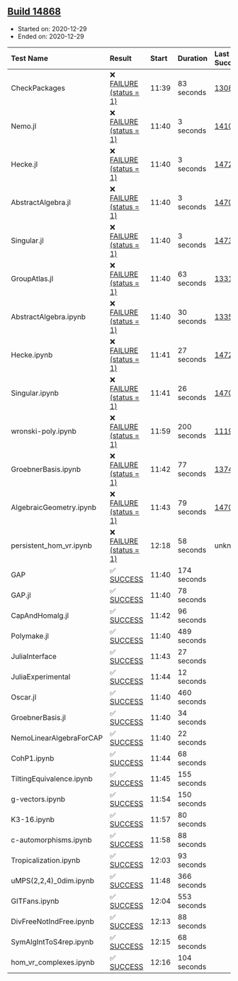 ## [Build 14868](https://oscarci.mathematik.uni-kl.de/job/oscar/14868/)

* Started on: 2020-12-29
* Ended on: 2020-12-29

| Test Name    | Result | Start | Duration | Last Success | First Failure |
|:-------------|:-------|:------|:---------|:-------------|:--------------|
| CheckPackages | ❌ [FAILURE (status = 1)](https://oscarci.mathematik.uni-kl.de/job/oscar/14868/artifact/logs/build-14868/CheckPackages.log) | 11:39 | 83 seconds | [13085](https://oscarci.mathematik.uni-kl.de/job/oscar/13085/) | [13086](https://oscarci.mathematik.uni-kl.de/job/oscar/13086/) |
| Nemo.jl | ❌ [FAILURE (status = 1)](https://oscarci.mathematik.uni-kl.de/job/oscar/14868/artifact/logs/build-14868/Nemo.jl.log) | 11:40 | 3 seconds | [14101](https://oscarci.mathematik.uni-kl.de/job/oscar/14101/) | [14102](https://oscarci.mathematik.uni-kl.de/job/oscar/14102/) |
| Hecke.jl | ❌ [FAILURE (status = 1)](https://oscarci.mathematik.uni-kl.de/job/oscar/14868/artifact/logs/build-14868/Hecke.jl.log) | 11:40 | 3 seconds | [14723](https://oscarci.mathematik.uni-kl.de/job/oscar/14723/) | [14724](https://oscarci.mathematik.uni-kl.de/job/oscar/14724/) |
| AbstractAlgebra.jl | ❌ [FAILURE (status = 1)](https://oscarci.mathematik.uni-kl.de/job/oscar/14868/artifact/logs/build-14868/AbstractAlgebra.jl.log) | 11:40 | 3 seconds | [14701](https://oscarci.mathematik.uni-kl.de/job/oscar/14701/) | [14702](https://oscarci.mathematik.uni-kl.de/job/oscar/14702/) |
| Singular.jl | ❌ [FAILURE (status = 1)](https://oscarci.mathematik.uni-kl.de/job/oscar/14868/artifact/logs/build-14868/Singular.jl.log) | 11:40 | 3 seconds | [14732](https://oscarci.mathematik.uni-kl.de/job/oscar/14732/) | [14733](https://oscarci.mathematik.uni-kl.de/job/oscar/14733/) |
| GroupAtlas.jl | ❌ [FAILURE (status = 1)](https://oscarci.mathematik.uni-kl.de/job/oscar/14868/artifact/logs/build-14868/GroupAtlas.jl.log) | 11:40 | 63 seconds | [13311](https://oscarci.mathematik.uni-kl.de/job/oscar/13311/) | [13312](https://oscarci.mathematik.uni-kl.de/job/oscar/13312/) |
| AbstractAlgebra.ipynb | ❌ [FAILURE (status = 1)](https://oscarci.mathematik.uni-kl.de/job/oscar/14868/artifact/logs/build-14868/AbstractAlgebra.ipynb.log) | 11:40 | 30 seconds | [13355](https://oscarci.mathematik.uni-kl.de/job/oscar/13355/) | [13356](https://oscarci.mathematik.uni-kl.de/job/oscar/13356/) |
| Hecke.ipynb | ❌ [FAILURE (status = 1)](https://oscarci.mathematik.uni-kl.de/job/oscar/14868/artifact/logs/build-14868/Hecke.ipynb.log) | 11:41 | 27 seconds | [14723](https://oscarci.mathematik.uni-kl.de/job/oscar/14723/) | [14724](https://oscarci.mathematik.uni-kl.de/job/oscar/14724/) |
| Singular.ipynb | ❌ [FAILURE (status = 1)](https://oscarci.mathematik.uni-kl.de/job/oscar/14868/artifact/logs/build-14868/Singular.ipynb.log) | 11:41 | 26 seconds | [14701](https://oscarci.mathematik.uni-kl.de/job/oscar/14701/) | [14702](https://oscarci.mathematik.uni-kl.de/job/oscar/14702/) |
| wronski-poly.ipynb | ❌ [FAILURE (status = 1)](https://oscarci.mathematik.uni-kl.de/job/oscar/14868/artifact/logs/build-14868/wronski-poly.ipynb.log) | 11:59 | 200 seconds | [11192](https://oscarci.mathematik.uni-kl.de/job/oscar/11192/) | [11193](https://oscarci.mathematik.uni-kl.de/job/oscar/11193/) |
| GroebnerBasis.ipynb | ❌ [FAILURE (status = 1)](https://oscarci.mathematik.uni-kl.de/job/oscar/14868/artifact/logs/build-14868/GroebnerBasis.ipynb.log) | 11:42 | 77 seconds | [13748](https://oscarci.mathematik.uni-kl.de/job/oscar/13748/) | [13749](https://oscarci.mathematik.uni-kl.de/job/oscar/13749/) |
| AlgebraicGeometry.ipynb | ❌ [FAILURE (status = 1)](https://oscarci.mathematik.uni-kl.de/job/oscar/14868/artifact/logs/build-14868/AlgebraicGeometry.ipynb.log) | 11:43 | 79 seconds | [14701](https://oscarci.mathematik.uni-kl.de/job/oscar/14701/) | [14702](https://oscarci.mathematik.uni-kl.de/job/oscar/14702/) |
| persistent_hom_vr.ipynb | ❌ [FAILURE (status = 1)](https://oscarci.mathematik.uni-kl.de/job/oscar/14868/artifact/logs/build-14868/persistent_hom_vr.ipynb.log) | 12:18 | 58 seconds | unknown | unknown |
| GAP | ✅ [SUCCESS](https://oscarci.mathematik.uni-kl.de/job/oscar/14868/artifact/logs/build-14868/GAP.log) | 11:40 | 174 seconds |  |  |
| GAP.jl | ✅ [SUCCESS](https://oscarci.mathematik.uni-kl.de/job/oscar/14868/artifact/logs/build-14868/GAP.jl.log) | 11:40 | 78 seconds |  |  |
| CapAndHomalg.jl | ✅ [SUCCESS](https://oscarci.mathematik.uni-kl.de/job/oscar/14868/artifact/logs/build-14868/CapAndHomalg.jl.log) | 11:42 | 96 seconds |  |  |
| Polymake.jl | ✅ [SUCCESS](https://oscarci.mathematik.uni-kl.de/job/oscar/14868/artifact/logs/build-14868/Polymake.jl.log) | 11:40 | 489 seconds |  |  |
| JuliaInterface | ✅ [SUCCESS](https://oscarci.mathematik.uni-kl.de/job/oscar/14868/artifact/logs/build-14868/JuliaInterface.log) | 11:43 | 27 seconds |  |  |
| JuliaExperimental | ✅ [SUCCESS](https://oscarci.mathematik.uni-kl.de/job/oscar/14868/artifact/logs/build-14868/JuliaExperimental.log) | 11:44 | 12 seconds |  |  |
| Oscar.jl | ✅ [SUCCESS](https://oscarci.mathematik.uni-kl.de/job/oscar/14868/artifact/logs/build-14868/Oscar.jl.log) | 11:40 | 460 seconds |  |  |
| GroebnerBasis.jl | ✅ [SUCCESS](https://oscarci.mathematik.uni-kl.de/job/oscar/14868/artifact/logs/build-14868/GroebnerBasis.jl.log) | 11:40 | 34 seconds |  |  |
| NemoLinearAlgebraForCAP | ✅ [SUCCESS](https://oscarci.mathematik.uni-kl.de/job/oscar/14868/artifact/logs/build-14868/NemoLinearAlgebraForCAP.log) | 11:40 | 22 seconds |  |  |
| CohP1.ipynb | ✅ [SUCCESS](https://oscarci.mathematik.uni-kl.de/job/oscar/14868/artifact/logs/build-14868/CohP1.ipynb.log) | 11:44 | 68 seconds |  |  |
| TiltingEquivalence.ipynb | ✅ [SUCCESS](https://oscarci.mathematik.uni-kl.de/job/oscar/14868/artifact/logs/build-14868/TiltingEquivalence.ipynb.log) | 11:45 | 155 seconds |  |  |
| g-vectors.ipynb | ✅ [SUCCESS](https://oscarci.mathematik.uni-kl.de/job/oscar/14868/artifact/logs/build-14868/g-vectors.ipynb.log) | 11:54 | 150 seconds |  |  |
| K3-16.ipynb | ✅ [SUCCESS](https://oscarci.mathematik.uni-kl.de/job/oscar/14868/artifact/logs/build-14868/K3-16.ipynb.log) | 11:57 | 80 seconds |  |  |
| c-automorphisms.ipynb | ✅ [SUCCESS](https://oscarci.mathematik.uni-kl.de/job/oscar/14868/artifact/logs/build-14868/c-automorphisms.ipynb.log) | 11:58 | 88 seconds |  |  |
| Tropicalization.ipynb | ✅ [SUCCESS](https://oscarci.mathematik.uni-kl.de/job/oscar/14868/artifact/logs/build-14868/Tropicalization.ipynb.log) | 12:03 | 93 seconds |  |  |
| uMPS(2,2,4)_0dim.ipynb | ✅ [SUCCESS](https://oscarci.mathematik.uni-kl.de/job/oscar/14868/artifact/logs/build-14868/uMPS-2-2-4-_0dim.ipynb.log) | 11:48 | 366 seconds |  |  |
| GITFans.ipynb | ✅ [SUCCESS](https://oscarci.mathematik.uni-kl.de/job/oscar/14868/artifact/logs/build-14868/GITFans.ipynb.log) | 12:04 | 553 seconds |  |  |
| DivFreeNotIndFree.ipynb | ✅ [SUCCESS](https://oscarci.mathematik.uni-kl.de/job/oscar/14868/artifact/logs/build-14868/DivFreeNotIndFree.ipynb.log) | 12:13 | 88 seconds |  |  |
| SymAlgIntToS4rep.ipynb | ✅ [SUCCESS](https://oscarci.mathematik.uni-kl.de/job/oscar/14868/artifact/logs/build-14868/SymAlgIntToS4rep.ipynb.log) | 12:15 | 68 seconds |  |  |
| hom_vr_complexes.ipynb | ✅ [SUCCESS](https://oscarci.mathematik.uni-kl.de/job/oscar/14868/artifact/logs/build-14868/hom_vr_complexes.ipynb.log) | 12:16 | 104 seconds |  |  |
